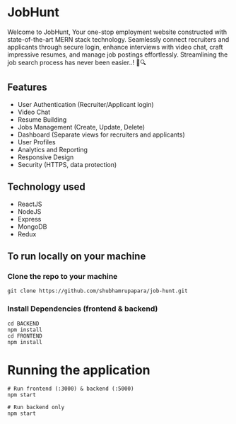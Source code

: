 # JobHunt

Welcome to JobHunt, Your one-stop employment website constructed with state-of-the-art MERN stack technology. Seamlessly connect recruiters and applicants through secure login, enhance interviews with video chat, craft impressive resumes, and manage job postings effortlessly. Streamlining the job search process has never been easier..! 📜🔍

## Features

- User Authentication (Recruiter/Applicant login)
- Video Chat
- Resume Building
- Jobs Management (Create, Update, Delete)
- Dashboard (Separate views for recruiters and applicants)
- User Profiles
- Analytics and Reporting
- Responsive Design
- Security (HTTPS, data protection)

## Technology used

- ReactJS
- NodeJS
- Express
- MongoDB
- Redux

## To run locally on your machine

### Clone the repo to your machine

```
git clone https://github.com/shubhamrupapara/job-hunt.git
```


### Install Dependencies (frontend & backend)

```
cd BACKEND
npm install
cd FRONTEND
npm install
```

# Running the application

```
# Run frontend (:3000) & backend (:5000)
npm start

# Run backend only
npm start
```


